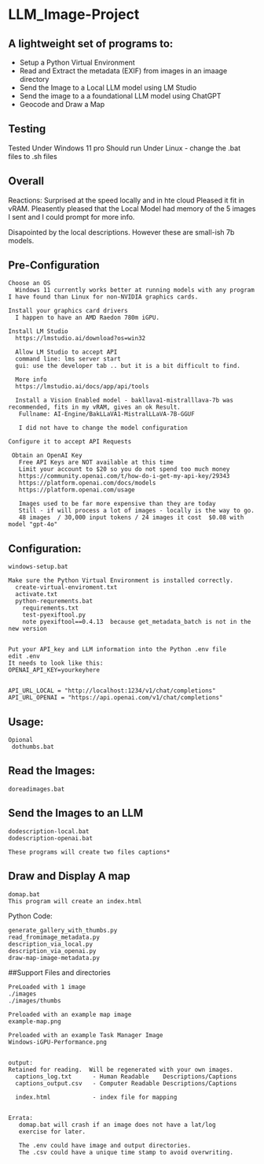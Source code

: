 # LLM_Image-Project

## A lightweight set of programs to:
-  Setup a Python Virtual Environment
-  Read and Extract the metadata (EXIF) from images in an imaage directory
-  Send the Image to a Local LLM model using LM Studio
-  Send the image to a a foundational LLM model using ChatGPT
-  Geocode and Draw a Map

## Testing
Tested Under Windows 11 pro
Should run Under Linux - change the .bat files to .sh files

## Overall
Reactions: 
Surprised at the speed locally and in hte cloud
Pleased it fit in vRAM.
Pleasently pleased that the Local Model had memory of the 5 images I sent and I could prompt for more info.

Disapointed by the local descriptions. However these are small-ish 7b models.

## Pre-Configuration

```
Choose an OS
  Windows 11 currently works better at running models with any program I have found than Linux for non-NVIDIA graphics cards.

Install your graphics card drivers
  I happen to have an AMD Raedon 780m iGPU.

Install LM Studio
  https://lmstudio.ai/download?os=win32

  Allow LM Studio to accept API
  command line: lms server start
  gui: use the developer tab .. but it is a bit difficult to find.

  More info
  https://lmstudio.ai/docs/app/api/tools

  Install a Vision Enabled model - bakllava1-mistralllava-7b was recommended, fits in my vRAM, gives an ok Result.
   Fullname: AI-Engine/BakLLaVA1-MistralLLaVA-7B-GGUF

   I did not have to change the model configuration

Configure it to accept API Requests
 
 Obtain an OpenAI Key
   Free API Keys are NOT available at this time 
   Limit your account to $20 so you do not spend too much money
   https://community.openai.com/t/how-do-i-get-my-api-key/29343
   https://platform.openai.com/docs/models
   https://platform.openai.com/usage

   Images used to be far more expensive than they are today
   Still - if will process a lot of images - locally is the way to go.
   48 images  / 30,000 input tokens / 24 images it cost  $0.08 with model "gpt-4o" 
```

## Configuration:

```
windows-setup.bat

Make sure the Python Virtual Environment is installed correctly.
  create-virtual-enviroment.txt
  activate.txt
  python-requrements.bat
    requirements.txt
    test-pyexiftool.py
    note pyexiftool==0.4.13  because get_metadata_batch is not in the new version 


Put your API_key and LLM information into the Python .env file
edit .env
It needs to look like this:
OPENAI_API_KEY=yourkeyhere


API_URL_LOCAL = "http://localhost:1234/v1/chat/completions"
API_URL_OPENAI = "https://api.openai.com/v1/chat/completions"
```

## Usage:

```
Opional
 dothumbs.bat      
```

## Read the Images:
```
doreadimages.bat
```

## Send the Images to an LLM
```
dodescription-local.bat
dodescription-openai.bat

These programs will create two files captions*

```


## Draw and Display A map
```
domap.bat
This program will create an index.html
```

Python Code:

```
generate_gallery_with_thumbs.py
read_fromimage_metadata.py
description_via_local.py
description_via_openai.py
draw-map-image-metadata.py
```

##Support Files and directories

```
PreLoaded with 1 image
./images
./images/thumbs

Preloaded with an example map image 
example-map.png

Preloaded with an example Task Manager Image
Windows-iGPU-Performance.png


output:
Retained for reading.  Will be regenerated with your own images.
  captions_log.txt      - Human Readable    Descriptions/Captions
  captions_output.csv   - Computer Readable Descriptions/Captions

  index.html            - index file for mapping


Errata:
   domap.bat will crash if an image does not have a lat/log
   exercise for later.

   The .env could have image and output directories.
   The .csv could have a unique time stamp to avoid overwriting.

```
